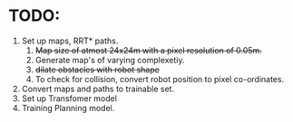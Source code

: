 # TODO:
1. Set up maps, RRT* paths.
	1. ~~Map size of atmost 24x24m with a pixel resolution of 0.05m.~~
	2. Generate map's of varying complexetiy.
	3. ~~dilate obstacles with robot shape~~
	4. To check for collision, convert robot position to pixel co-ordinates.
2. Convert maps and paths to trainable set.
3. Set up Transfomer model
4. Training Planning model.